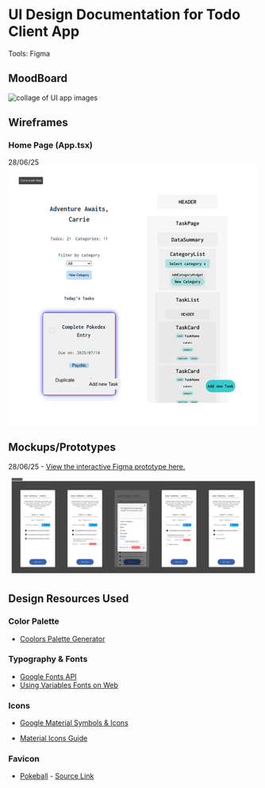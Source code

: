 # UI Design Documentation for Todo Client App

Tools: Figma

## MoodBoard

![collage of UI app images](ideation/moodboard.png)

## Wireframes

### Home Page (App.tsx)

28/06/25
![HomePage wireframe](wireframes/HomePage.png)

## Mockups/Prototypes

28/06/25 - [View the interactive Figma prototype here.](https://www.figma.com/proto/4txnsEYq1FF7TvHc0vqp8O/Todos-App?page-id=18%3A122&node-id=54-6624&p=f&viewport=-8623%2C-2162%2C1&scaling=min-zoom&content-scaling=fixed&starting-point-node-id=54%3A2287)

![User Flow](mockups/mockups_28-06-2025.png)

## Design Resources Used

### Color Palette

- [Coolors Palette Generator](https://coolors.co/1b1d10-c4cda0-88926d-c4cda4-4f5341)

### Typography & Fonts

- [Google Fonts API](https://developers.google.com/fonts/docs/css2)
- [Using Variables Fonts on Web](https://fonts.google.com/knowledge/using_type/loading_variable_fonts_on_the_web)

### Icons

- [Google Material Symbols & Icons](https://fonts.google.com/icons)

- [Material Icons Guide](https://developers.google.com/fonts/docs/material_icons)

### Favicon

- [Pokeball](public\favicon\pokeball.svg) - [Source Link](https://svgcrown.com/download.php?category=pokemon&id=i)
